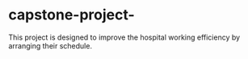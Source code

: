 # capstone-project-
This project is designed to improve the hospital working efficiency by arranging their schedule.
